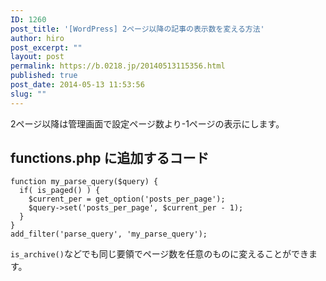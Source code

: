 ```yaml
---
ID: 1260
post_title: '[WordPress] 2ページ以降の記事の表示数を変える方法'
author: hiro
post_excerpt: ""
layout: post
permalink: https://b.0218.jp/20140513115356.html
published: true
post_date: 2014-05-13 11:53:56
slug: ""
---
```

2ページ以降は管理画面で設定ページ数より-1ページの表示にします。
<!--more-->
<h2>functions.php に追加するコード</h2>
<pre class="language-php"><code>function my_parse_query($query) {
  if( is_paged() ) {
    $current_per = get_option('posts_per_page');
    $query->set('posts_per_page', $current_per - 1);
  }
}
add_filter('parse_query', 'my_parse_query');</code></pre>

<code>is_archive()</code>などでも同じ要領でページ数を任意のものに変えることができます。